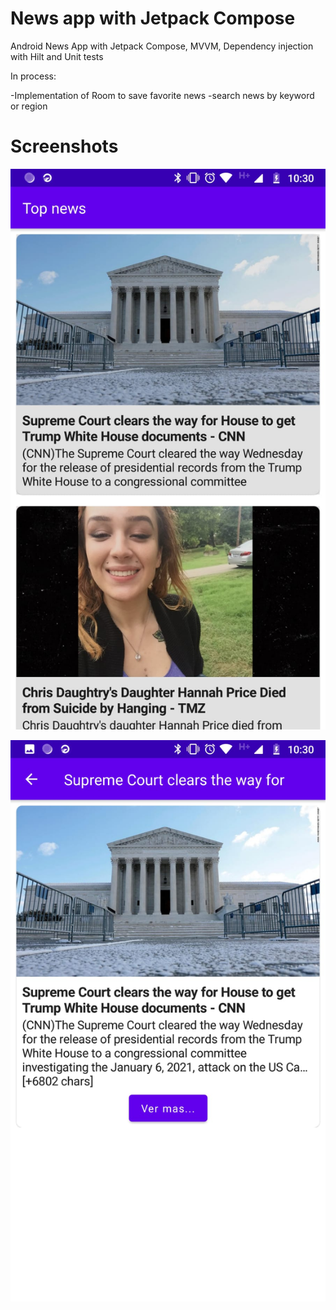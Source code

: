 # News app with Jetpack Compose

Android News App with Jetpack Compose, MVVM, Dependency injection with Hilt and Unit tests

In process:


  -Implementation of Room to save favorite news
  -search news by keyword or region

# Screenshots


![List Screen](/screenshots/listScreen.jpeg) 



![](/screenshots/detailScreen.jpeg) 

